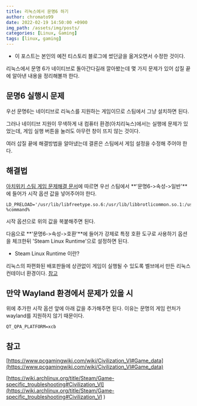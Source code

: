 ```yaml
---
title: 리눅스에서 문명6 하기
author: chromato99
date: 2022-02-19 14:50:00 +0900
img_path: /assets/img/posts/
categories: [Linux, Gaming]
tags: [linux, gaming]
---
```


* 이 포스트는 본인의 예전 티스토리 블로그에 썼던글을 옮겨오면서 수정한 것이다.

리눅스에서 문명 6가 네이티브로 돌아간다길래 깔아봤는데 몇 가지 문제가 있어 삽질 끝에 알아낸 내용을 정리해볼까 한다.

## 문명6 실행시 문제

우선 문명6는 네이티브로 리눅스를 지원하는 게임이므로 스팀에서 그냥 설치하면 된다.

그러나 네이티브 지원이 무색하게 내 컴퓨터 환경(아치리눅스)에서는 실행에 문제가 있었는데, 게임 실행 버튼을 눌러도 아무런 창이 뜨지 않는 것이다.

여러 삽질 끝에 해결방법을 알아냈는데 결론은 스팀에서 게임 설정을 수정해 주어야 한다.

## 해결법

[아치위키 스팀 게임 문제해결 문서](https://wiki.archlinux.org/title/Steam/Game-specific_troubleshooting#Civilization_VI)에 따르면 우선 스팀에서 **'문명6->속성->일반'**에 들어가 시작 옵션 값을 넣어주어야 한다.

```
LD_PRELOAD='/usr/lib/libfreetype.so.6:/usr/lib/libbrotlicommon.so.1:/usr/lib/libbrotlidec.so.1' %command%
```

시작 옵션으로 위의 값을 복붙해주면 된다.

다음으로 **'문명6->속성->호환'**에 들어가 강제로 특정 호환 도구로 사용하기 옵션을 체크한뒤 'Steam Linux Runtime'으로 설정하면 된다.

* Steam Linux Runtime 이란?

리눅스의 파편화된 배포판들에 상관없이 게임이 실행될 수 있도록 벨브에서 만든 리눅스 컨테이너 환경이다. [참고](https://steamcommunity.com/app/221410/discussions/8/2942496178851068283/)

## 만약 Wayland 환경에서 문제가 있을 시

위에 추가한 시작 옵션 앞에 아래 값을 추가해주면 된다. 이유는 문명의 게임 런처가 wayland를 지원하지 않기 때문이다.

```
QT_QPA_PLATFORM=xcb
```

## 참고

[https://www.pcgamingwiki.com/wiki/Civilization_VI#Game_data](https://www.pcgamingwiki.com/wiki/Civilization_VI#Game_data)

[https://wiki.archlinux.org/title/Steam/Game-specific_troubleshooting#Civilization_VI](https://wiki.archlinux.org/title/Steam/Game-specific_troubleshooting#Civilization_VI )
